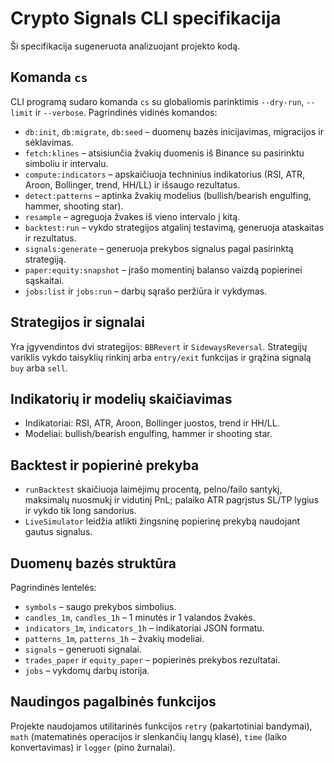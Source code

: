 # Crypto Signals CLI specifikacija

Ši specifikacija sugeneruota analizuojant projekto kodą.

## Komanda `cs`
CLI programą sudaro komanda `cs` su globaliomis parinktimis `--dry-run`, `--limit` ir `--verbose`. Pagrindinės vidinės komandos:

- `db:init`, `db:migrate`, `db:seed` – duomenų bazės inicijavimas, migracijos ir sėklavimas.
- `fetch:klines` – atsisiunčia žvakių duomenis iš Binance su pasirinktu simboliu ir intervalu.
- `compute:indicators` – apskaičiuoja techninius indikatorius (RSI, ATR, Aroon, Bollinger, trend, HH/LL) ir išsaugo rezultatus.
- `detect:patterns` – aptinka žvakių modelius (bullish/bearish engulfing, hammer, shooting star).
- `resample` – agreguoja žvakes iš vieno intervalo į kitą.
- `backtest:run` – vykdo strategijos atgalinį testavimą, generuoja ataskaitas ir rezultatus.
- `signals:generate` – generuoja prekybos signalus pagal pasirinktą strategiją.
- `paper:equity:snapshot` – įrašo momentinį balanso vaizdą popierinei sąskaitai.
- `jobs:list` ir `jobs:run` – darbų sąrašo peržiūra ir vykdymas.

## Strategijos ir signalai
Yra įgyvendintos dvi strategijos: `BBRevert` ir `SidewaysReversal`. Strategijų variklis vykdo taisyklių rinkinį arba `entry/exit` funkcijas ir grąžina signalą `buy` arba `sell`.

## Indikatorių ir modelių skaičiavimas
- Indikatoriai: RSI, ATR, Aroon, Bollinger juostos, trend ir HH/LL.
- Modeliai: bullish/bearish engulfing, hammer ir shooting star.

## Backtest ir popierinė prekyba
- `runBacktest` skaičiuoja laimėjimų procentą, pelno/failo santykį, maksimalų nuosmukį ir vidutinį PnL; palaiko ATR pagrįstus SL/TP lygius ir vykdo tik long sandorius.
- `LiveSimulator` leidžia atlikti žingsninę popierinę prekybą naudojant gautus signalus.

## Duomenų bazės struktūra
Pagrindinės lentelės:
- `symbols` – saugo prekybos simbolius.
- `candles_1m`, `candles_1h` – 1 minutės ir 1 valandos žvakės.
- `indicators_1m`, `indicators_1h` – indikatoriai JSON formatu.
- `patterns_1m`, `patterns_1h` – žvakių modeliai.
- `signals` – generuoti signalai.
- `trades_paper` ir `equity_paper` – popierinės prekybos rezultatai.
- `jobs` – vykdomų darbų istorija.

## Naudingos pagalbinės funkcijos
Projekte naudojamos utilitarinės funkcijos `retry` (pakartotiniai bandymai), `math` (matematinės operacijos ir slenkančių langų klasė), `time` (laiko konvertavimas) ir `logger` (pino žurnalai).

